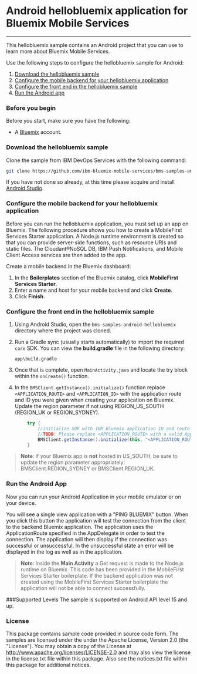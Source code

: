 # Android hellobluemix application for Bluemix Mobile Services
---
This hellobluemix sample contains an Android project that you can use to learn more about Bluemix Mobile Services.

Use the following steps to configure the hellobluemix sample for Android:

1. [Download the hellobluemix sample](#download-the-hellobluemix-sample)
2. [Configure the mobile backend for your hellobluemix application](#configure-the-mobile-backend-for-your-hellobluemix-application)
3. [Configure the front end in the hellobluemix sample](#configure-the-front-end-in-the-hellobluemix-sample)
4. [Run the Android app](#run-the-android-app)

### Before you begin
Before you start, make sure you have the following:

- A [Bluemix](http://bluemix.net) account.

### Download the hellobluemix sample
Clone the sample from IBM DevOps Services with the following command:

```bash
git clone https://github.com/ibm-bluemix-mobile-services/bms-samples-android-hellobluemix
```

If you have not done so already, at this time please acquire and install [Android Studio](https://developer.android.com/sdk/index.html).

### Configure the mobile backend for your hellobluemix application
Before you can run the hellobluemix application, you must set up an app on Bluemix.  The following procedure shows you how to create a MobileFirst Services Starter application. A Node.js runtime environment is created so that you can provide server-side functions, such as resource URIs and static files. The Cloudant®NoSQL DB, IBM Push Notifications, and Mobile Client Access services are then added to the app.

Create a mobile backend in the  Bluemix dashboard:

1.	In the **Boilerplates** section of the Bluemix catalog, click **MobileFirst Services Starter**.
2.	Enter a name and host for your mobile backend and click **Create**.
3.	Click **Finish**.

### Configure the front end in the hellobluemix sample
1. Using Android Studio, open the `bms-samples-android-hellobluemix` directory where the project was cloned.
2. Run a Gradle sync (usually starts automatically) to import the required `core` SDK. You can view the **build.gradle** file in the following directory:

	`app\build.gradle`

3. Once that is complete, open `MainActivity.java` and locate the try block within the ```onCreate()``` function.
4. In the ```BMSClient.getInstance().initialize()``` function replace ```<APPLICATION_ROUTE>``` and ```<APPLICATION_ID>``` with the application route and ID you were given when creating your application on Bluemix. Update the region parameter if not using REGION_US_SOUTH (REGION_UK or REGION_SYDNEY).
```java
		try {
            //initialize SDK with IBM Bluemix application ID and route
            //TODO: Please replace <APPLICATION_ROUTE> with a valid ApplicationRoute and <APPLICATION_ID> with a valid ApplicationId
            BMSClient.getInstance().initialize(this, "<APPLICATION_ROUTE>", "<APPLICATION_ID>", BMSClient.REGION_US_SOUTH);
        }
```

> **Note**: If your Bluemix app is **not** hosted in US_SOUTH, be sure to update the region parameter appropriately: BMSClient.REGION_SYDNEY or BMSClient.REGION_UK.

### Run the Android App
Now you can run your Android Application in your mobile emulator or on your device.

You will see a single view application with a "PING BLUEMIX" button. When you click this button the application will test the connection from the client to the backend Bluemix application. The application uses the ApplicationRoute specified in the AppDelegate in order to test the connection. The application will then display if the connection was successful or unsuccessful. In the unsuccessful state an error will be displayed in the log as well as in the application.

>**Note**: Inside the **Main Activity** a Get request is made to the Node.js runtime on Bluemix. This code has been provided in the MobileFirst Services Starter boilerplate. If the backend application was not created using the MobileFirst Services Starter boilerplate the application will not be able to connect successfully.


###Supported Levels
The sample is supported on Android API level 15 and up.


### License
This package contains sample code provided in source code form. The samples are licensed under the under the Apache License, Version 2.0 (the "License"). You may obtain a copy of the License at http://www.apache.org/licenses/LICENSE-2.0 and may also view the license in the license.txt file within this package. Also see the notices.txt file within this package for additional notices.
